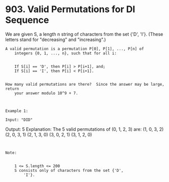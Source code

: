 # 903. Valid Permutations for DI Sequence

We are given S, a length n string of characters from the set {'D',
        'I'}. (These letters stand for "decreasing" and "increasing".)
    

    A valid permutation is a permutation P[0], P[1], ..., P[n] of
        integers {0, 1, ..., n}, such that for all i:

    
        If S[i] == 'D', then P[i] > P[i+1], and;
        If S[i] == 'I', then P[i] < P[i+1].
    

    How many valid permutations are there?  Since the answer may be large, return
        your answer modulo 10^9 + 7.

     

    Example 1:

    Input: "DID"
Output: 5
Explanation: 
The 5 valid permutations of (0, 1, 2, 3) are:
(1, 0, 3, 2)
(2, 0, 3, 1)
(2, 1, 3, 0)
(3, 0, 2, 1)
(3, 1, 2, 0)

     

    Note:

    
        1 <= S.length <= 200
        S consists only of characters from the set {'D',
            'I'}.